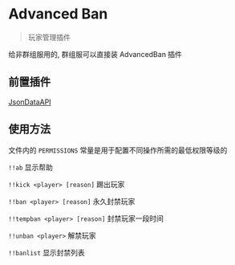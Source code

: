 # Advanced Ban

> 玩家管理插件

给非群组服用的, 群组服可以直接装 AdvancedBan 插件

## 前置插件

[JsonDataAPI](https://github.com/AnzhiZhang/MCDReforgedPlugins/tree/master/.archived/JsonDataAPI)

## 使用方法

文件内的 `PERMISSIONS` 常量是用于配置不同操作所需的最低权限等级的

`!!ab` 显示帮助

`!!kick <player> [reason]` 踢出玩家

`!!ban <player> [reason]` 永久封禁玩家

`!!tempban <player> [reason]` 封禁玩家一段时间

`!!unban <player>` 解禁玩家

`!!banlist` 显示封禁列表
